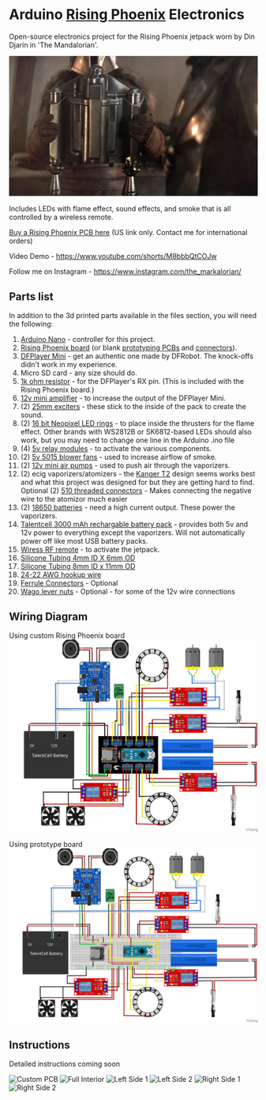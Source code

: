 # Arduino [Rising Phoenix](https://starwars.fandom.com/wiki/Rising_Phoenix) Electronics
Open-source electronics project for the Rising Phoenix jetpack worn by Din Djarin in 'The Mandalorian'.

![Screenshot](RisingPhoenixScreenshot.jpg)

Includes LEDs with flame effect, sound effects, and smoke that is all controlled by a wireless remote.

[Buy a Rising Phoenix PCB here](https://markalorian.gumroad.com/l/risingphoenixpcb) (US link only. Contact me for international orders)

Video Demo - https://www.youtube.com/shorts/M8bbbQtCOJw

Follow me on Instagram - https://www.instagram.com/the_markalorian/

## Parts list
In addition to the 3d printed parts available in the files section, you will need the following:
1) [Arduino Nano](https://smile.amazon.com/gp/product/B0713XK923/) - controller for this project.
2) [Rising Phoenix board](https://markalorian.gumroad.com/l/risingphoenixpcb) (or blank [prototyping PCBs](https://smile.amazon.com/gp/product/B072Z7Y19F/) and [connectors](https://smile.amazon.com/gp/product/B088LSS14J/)).
3) [DFPlayer Mini](https://www.dfrobot.com/product-1121.html) - get an authentic one made by DFRobot. The knock-offs didn't work in my experience.
4) Micro SD card - any size should do.
5) [1k ohm resistor](https://smile.amazon.com/gp/product/B07QG1V4YL/) - for the DFPlayer's RX pin. (This is included with the Rising Phoenix board.)
6) [12v mini amplifier](https://smile.amazon.com/gp/product/B08GYQTTXF/) - to increase the output of the DFPlayer Mini.
7) (2) [25mm exciters](https://smile.amazon.com/gp/product/B00M292316/) - these stick to the inside of the pack to create the sound.
8) (2) [16 bit Neopixel LED rings](https://smile.amazon.com/Adafruit-NeoPixel-Ring-Integrated-Drivers/dp/B00KBXT9I0/) - to place inside the thrusters for the flame effect. Other brands with WS2812B or SK6812-based LEDs should also work, but you may need to change one line in the Arduino .ino file
9) (4) [5v relay modules](https://smile.amazon.com/gp/product/B09G6H7JDT/) - to activate the various components.
10) (2) [5v 5015 blower fans](https://smile.amazon.com/gp/product/B07V2KVQB7/) - used to increase airflow of smoke.
11) (2) [12v mini air pumps](https://smile.amazon.com/gp/product/B0786BQYKM/) - used to push air through the vaporizers.
12) (2) ecig vaporizers/atomizers - the [Kanger T2](https://www.google.com/search?q=kanger+t2+clearomizer) design seems works best and what this project was designed for but they are getting hard to find.
  Optional (2) [510 threaded connectors](https://www.aliexpress.us/item/3256804393659205.html) - Makes connecting the negative wire to the atomizor much easier
13) (2) [18650 batteries](https://www.18650batterystore.com/products/molicel-p26a) - need a high current output. These power the vaporizers.
14) [Talentcell 3000 mAh rechargable battery pack](https://smile.amazon.com/gp/product/B01M7Z9Z1N/) - provides both 5v and 12v power to everything except the vaporizers. Will not automatically power off like most USB battery packs.
15) [Wiress RF remote](https://smile.amazon.com/gp/product/B07C9F4VJX/) - to activate the jetpack. 
16) [Silicone Tubing 4mm ID X 6mm OD](https://smile.amazon.com/gp/product/B07V5MX1Q4/)
17) [Silicone Tubing 8mm ID x 11mm OD](https://smile.amazon.com/gp/product/B07V5PKYMK/)
18) [24-22 AWG hookup wire](https://smile.amazon.com/gp/product/B073QHPGMC/)
19) [Ferrule Connectors](https://www.amazon.com/Ferrule-Crimping-Tools-Wire-Pliers/dp/B07WRQN45C/) - Optional
20) [Wago lever nuts](https://smile.amazon.com/gp/product/B07W4RQ6R6/) - Optional - for some of the 12v wire connections

## Wiring Diagram
Using custom Rising Phoenix board
![Custom PCB Diagram](MandoJetpackCustomPCB_bb.png)

Using prototype board
![Breadboard Diagram](MandoJetpackBreadboard-v1.1.png)

## Instructions

Detailed instructions coming soon

![Custom PCB](https://user-images.githubusercontent.com/26532166/213885789-4250f816-c399-4070-83a2-46ca65842486.jpg)
![Full Interior](https://user-images.githubusercontent.com/26532166/213885795-49783b32-0949-4dde-9b04-192754ed75e2.jpg)
![Left Side 1](https://user-images.githubusercontent.com/26532166/213885799-f96e9c15-b55e-401c-a0f2-e44c2cdaa6cc.jpg)
![Left Side 2](https://user-images.githubusercontent.com/26532166/213885803-ee82f3f9-a74b-41d1-84b8-0c2709d51f0b.jpg)
![Right Side 1](https://user-images.githubusercontent.com/26532166/213885809-7cfd07d8-72a5-4993-a394-aa67f80eb149.jpg)
![Right Side 2](https://user-images.githubusercontent.com/26532166/213885812-ca522bf8-8eb5-4003-b72b-4c9647b45bf9.jpg)
